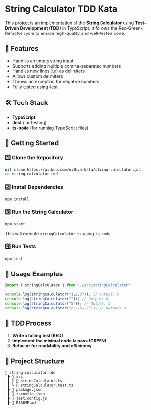 # String Calculator TDD Kata

This project is an implementation of the **String Calculator** using **Test-Driven Development (TDD)** in TypeScript. It follows the Red-Green-Refactor cycle to ensure high-quality and well-tested code.

## 📌 Features

- Handles an empty string input
- Supports adding multiple comma-separated numbers
- Handles new lines (`\n`) as delimiters
- Allows custom delimiters
- Throws an exception for negative numbers
- Fully tested using Jest

## 🛠 Tech Stack

- **TypeScript**
- **Jest** (for testing)
- **ts-node** (for running TypeScript files)

## 🚀 Getting Started

### **1️⃣ Clone the Repository**

```bash
git clone https://github.com/nithya-kala/string-calculator.git
cd string-calculator-tdd
```

### **2️⃣ Install Dependencies**

```bash
npm install
```

### **3️⃣ Run the String Calculator**

```bash
npm start
```

This will execute `stringCalculator.ts` using `ts-node`.

### **4️⃣ Run Tests**

```bash
npm test
```

## 📜 Usage Examples

```typescript
import { stringCalculator } from "./src/stringCalculator";

console.log(stringCalculator("1,2,3")); // Output: 6
console.log(stringCalculator("")); // Output: 0
console.log(stringCalculator("5")); // Output: 5
console.log(stringCalculator("//;\n1;2")); // Output: 3
```

## 📝 TDD Process

1. **Write a failing test (RED)**
2. **Implement the minimal code to pass (GREEN)**
3. **Refactor for readability and efficiency**

## 📂 Project Structure

```
📂 string-calculator-tdd
 ┣ 📂 src
 ┃ ┣ 📜 stringCalculator.ts
 ┃ ┗ 📜 stringCalculator.test.ts
 ┣ 📜 package.json
 ┣ 📜 tsconfig.json
 ┣ 📜 jest.config.js
 ┣ 📜 README.md
```
